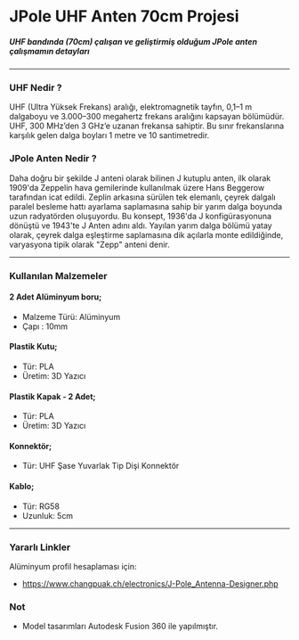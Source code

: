 # JPole UHF Anten 70cm Projesi

##### UHF bandında (70cm) çalışan ve geliştirmiş olduğum JPole anten çalışmamın detayları

------------

### UHF Nedir ?
UHF (Ultra Yüksek Frekans) aralığı, elektromagnetik tayfın, 0,1–1 m dalgaboyu ve 3.000–300 megahertz frekans aralığını kapsayan bölümüdür. UHF, 300 MHz’den 3 GHz’e uzanan frekansa sahiptir. Bu sınır frekanslarına karşılık gelen dalga boyları 1 metre ve 10 santimetredir.

### JPole Anten Nedir ?
Daha doğru bir şekilde J anteni olarak bilinen J kutuplu anten, ilk olarak 1909'da Zeppelin hava gemilerinde kullanılmak üzere Hans Beggerow tarafından icat edildi. Zeplin arkasına sürülen tek elemanlı, çeyrek dalgalı paralel besleme hattı ayarlama saplamasına sahip bir yarım dalga boyunda uzun radyatörden oluşuyordu. Bu konsept, 1936'da J konfigürasyonuna dönüştü ve 1943'te J Anten adını aldı. Yayılan yarım dalga bölümü yatay olarak, çeyrek dalga eşleştirme saplamasına dik açılarla monte edildiğinde, varyasyona tipik olarak "Zepp" anteni denir.

------------

### Kullanılan Malzemeler

#### 2 Adet Alüminyum boru;
- Malzeme Türü: Alüminyum
- Çapı : 10mm

#### Plastik Kutu;
- Tür: PLA
- Üretim: 3D Yazıcı

#### Plastik Kapak - 2 Adet;
- Tür: PLA
- Üretim: 3D Yazıcı

#### Konnektör;
- Tür: UHF Şase Yuvarlak Tip Dişi Konnektör

#### Kablo;
- Tür: RG58
- Uzunluk: 5cm

------------

### Yararlı Linkler

Alüminyum profil hesaplaması için:
- https://www.changpuak.ch/electronics/J-Pole_Antenna-Designer.php

### Not
- Model tasarımları Autodesk Fusion 360 ile yapılmıştır.



